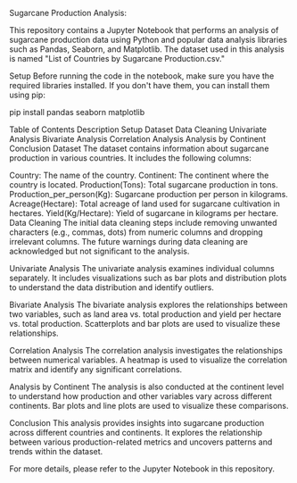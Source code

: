 Sugarcane Production Analysis:

This repository contains a Jupyter Notebook that performs an analysis of sugarcane production data using Python and popular data analysis libraries such as Pandas, Seaborn, and Matplotlib. The dataset used in this analysis is named "List of Countries by Sugarcane Production.csv."

Setup
Before running the code in the notebook, make sure you have the required libraries installed. If you don't have them, you can install them using pip:

pip install pandas seaborn matplotlib

Table of Contents
Description
Setup
Dataset
Data Cleaning
Univariate Analysis
Bivariate Analysis
Correlation Analysis
Analysis by Continent
Conclusion
Dataset
The dataset contains information about sugarcane production in various countries. It includes the following columns:

Country: The name of the country.
Continent: The continent where the country is located.
Production(Tons): Total sugarcane production in tons.
Production_per_person(Kg): Sugarcane production per person in kilograms.
Acreage(Hectare): Total acreage of land used for sugarcane cultivation in hectares.
Yield(Kg/Hectare): Yield of sugarcane in kilograms per hectare.
Data Cleaning
The initial data cleaning steps include removing unwanted characters (e.g., commas, dots) from numeric columns and dropping irrelevant columns. The future warnings during data cleaning are acknowledged but not significant to the analysis.

Univariate Analysis
The univariate analysis examines individual columns separately. It includes visualizations such as bar plots and distribution plots to understand the data distribution and identify outliers.

Bivariate Analysis
The bivariate analysis explores the relationships between two variables, such as land area vs. total production and yield per hectare vs. total production. Scatterplots and bar plots are used to visualize these relationships.

Correlation Analysis
The correlation analysis investigates the relationships between numerical variables. A heatmap is used to visualize the correlation matrix and identify any significant correlations.

Analysis by Continent
The analysis is also conducted at the continent level to understand how production and other variables vary across different continents. Bar plots and line plots are used to visualize these comparisons.

Conclusion
This analysis provides insights into sugarcane production across different countries and continents. It explores the relationship between various production-related metrics and uncovers patterns and trends within the dataset.

For more details, please refer to the Jupyter Notebook in this repository.
